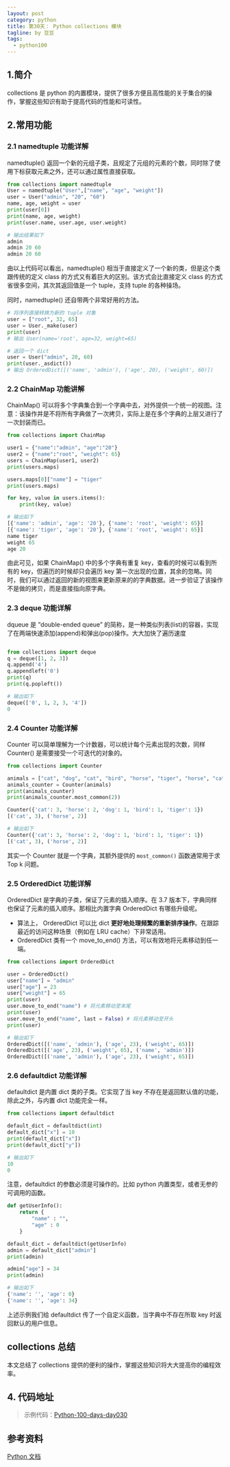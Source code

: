 ```yaml
---
layout: post
category: python
title: 第30天： Python collections 模块
tagline: by 豆豆
tags: 
  - python100
---
```


## 1.简介

collections 是 python 的内置模块，提供了很多方便且高性能的关于集合的操作，掌握这些知识有助于提高代码的性能和可读性。

<!--more-->

## 2.常用功能

### 2.1 namedtuple 功能详解

namedtuple() 返回一个新的元组子类，且规定了元组的元素的个数，同时除了使用下标获取元素之外，还可以通过属性直接获取。

```python
from collections import namedtuple
User = namedtuple("User",["name", "age", "weight"])
user = User("admin", "20", "60")
name, age, weight = user
print(user[0])
print(name, age, weight)
print(user.name, user.age, user.weight)

# 输出结果如下
admin
admin 20 60
admin 20 60
```

由以上代码可以看出，namedtuple() 相当于直接定义了一个新的类，但是这个类跟传统的定义 class 的方式又有着巨大的区别。该方式会比直接定义 class 的方式省很多空间，其次其返回值是一个 tuple，支持 tuple 的各种操场。

同时，namedtuple() 还自带两个非常好用的方法。

```python
# 将序列直接转换为新的 tuple 对象
user = ["root", 32, 65]
user = User._make(user) 
print(user) 
# 输出 User(name='root', age=32, weight=65)

# 返回一个 dict
user = User("admin", 20, 60)
print(user._asdict()) 
# 输出 OrderedDict([('name', 'admin'), ('age', 20), ('weight', 60)])
```

### 2.2 ChainMap 功能讲解

ChainMap() 可以将多个字典集合到一个字典中去，对外提供一个统一的视图。注意：该操作并是不将所有字典做了一次拷贝，实际上是在多个字典的上层又进行了一次封装而已。

```python
from collections import ChainMap

user1 = {"name":"admin", "age":"20"}
user2 = {"name":"root", "weight": 65}
users = ChainMap(user1, user2)
print(users.maps)

users.maps[0]["name"] = "tiger"
print(users.maps)

for key, value in users.items():
    print(key, value)

# 输出如下
[{'name': 'admin', 'age': '20'}, {'name': 'root', 'weight': 65}]
[{'name': 'tiger', 'age': '20'}, {'name': 'root', 'weight': 65}]
name tiger
weight 65
age 20
```

由此可见，如果 ChainMap() 中的多个字典有重复 key，查看的时候可以看到所有的 key，但遍历的时候却只会遍历 key 第一次出现的位置，其余的忽略。同时，我们可以通过返回的新的视图来更新原来的的字典数据。进一步验证了该操作不是做的拷贝，而是直接指向原字典。

### 2.3 deque 功能详解

dqueue 是 ”double-ended queue” 的简称，是一种类似列表(list)的容器，实现了在两端快速添加(append)和弹出(pop)操作。大大加快了遍历速度

```python

from collections import deque
q = deque([1, 2, 3])
q.append('4')
q.appendleft('0')
print(q)
print(q.popleft())

# 输出如下
deque(['0', 1, 2, 3, '4'])
0
```

### 2.4 Counter 功能详解

Counter 可以简单理解为一个计数器，可以统计每个元素出现的次数，同样 Counter() 是需要接受一个可迭代的对象的。
```python
from collections import Counter

animals = ["cat", "dog", "cat", "bird", "horse", "tiger", "horse", "cat"]
animals_counter = Counter(animals)
print(animals_counter)
print(animals_counter.most_common(2))

Counter({'cat': 3, 'horse': 2, 'dog': 1, 'bird': 1, 'tiger': 1})
[('cat', 3), ('horse', 2)]

# 输出如下
Counter({'cat': 3, 'horse': 2, 'dog': 1, 'bird': 1, 'tiger': 1})
[('cat', 3), ('horse', 2)]
```

其实一个 Counter 就是一个字典，其额外提供的 ```most_common()``` 函数通常用于求 Top k 问题。

### 2.5 OrderedDict 功能详解

OrderedDict 是字典的子类，保证了元素的插入顺序。在 3.7 版本下，字典同样也保证了元素的插入顺序。那相比内置字典 OrderedDict 有哪些升级呢。

+ 算法上， OrderedDict 可以比 dict **更好地处理频繁的重新排序操作**。在跟踪最近的访问这种场景（例如在 LRU cache）下非常适用。
+ OrderedDict 类有一个 move_to_end() 方法，可以有效地将元素移动到任一端。

```python
from collections import OrderedDict

user = OrderedDict()
user["name"] = "admin"
user["age"] = 23
user["weight"] = 65
print(user)
user.move_to_end("name") # 将元素移动至末尾
print(user)
user.move_to_end("name", last = False) # 将元素移动至开头
print(user)

# 输出如下
OrderedDict([('name', 'admin'), ('age', 23), ('weight', 65)])
OrderedDict([('age', 23), ('weight', 65), ('name', 'admin')])
OrderedDict([('name', 'admin'), ('age', 23), ('weight', 65)])
```

### 2.6 defaultdict 功能详解

defaultdict 是内置 dict 类的子类。它实现了当 key 不存在是返回默认值的功能，除此之外，与内置 dict 功能完全一样。

```python
from collections import defaultdict

default_dict = defaultdict(int)
default_dict["x"] = 10
print(default_dict["x"])
print(default_dict["y"])

# 输出如下
10
0
```

注意，defaultdict 的参数必须是可操作的。比如 python 内置类型，或者无参的可调用的函数。

```python
def getUserInfo():
    return {
        "name" : "",
        "age" : 0
    }

default_dict = defaultdict(getUserInfo)
admin = default_dict["admin"]
print(admin)

admin["age"] = 34
print(admin)

# 输出如下
{'name': '', 'age': 0}
{'name': '', 'age': 34}
```

上述示例我们给 defaultdict 传了一个自定义函数，当字典中不存在所取 key 时返回默认的用户信息。

## collections 总结

本文总结了 collections 提供的便利的操作，掌握这些知识将大大提高你的编程效率。

## 4. 代码地址

> 示例代码：[Python-100-days-day030](https://github.com/JustDoPython/python-100-day/tree/master/day-030)

## 参考资料
[Python 文档](https://docs.python.org/zh-cn/3/library/collections.html)